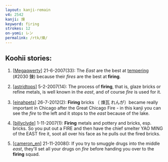 ```yaml
---
layout: kanji-remain
v4: 2542
kanji: 煉
keyword: firing
strokes: 12
on-yomi: レン
permalink: /rtk/煉/
---
```


## Koohii stories: 

1) [<a href="http://kanji.koohii.com/profile/Megaqwerty">Megaqwerty</a>] 21-6-2007(33): The <em>East</em> are the best at <a href="../v4/2030.html">tempering</a> (#2030 錬) because their <em>fires</em> are the best at<strong> firing</strong>.

2) [<a href="http://kanji.koohii.com/profile/astridtops">astridtops</a>] 5-2-2007(14): The process of<strong> firing</strong>, that is, glaze bricks or refine metals, is well known in the <em>east</em>, and of course <em>fire</em> is used for it.

3) [<a href="http://kanji.koohii.com/profile/einahpets">einahpets</a>] 26-7-2012(2): <strong>Firing</strong> bricks （ 煉瓦 れんが）became really important in Chicago after the Great Chicago Fire - in this kanji you can see the <em>fire</em> to the left and it stops to the <em>east</em> because of the lake.

4) [<a href="http://kanji.koohii.com/profile/billyclyde">billyclyde</a>] 1-11-2007(1): <strong>Firing</strong> metals and pottery and bricks, esp. bricks. So you put out a FIRE and then have the chief smelter YAO MING of the EAST fire it, soot all over his face as he pulls out the fired bricks.

5) [<a href="http://kanji.koohii.com/profile/cameron_en">cameron_en</a>] 21-11-2008(): If you try to smuggle drugs into the middle <em>east</em>, they&#039;ll set all your drugs on <em>fire</em> before handing you over to the<strong> firing</strong> squad.

